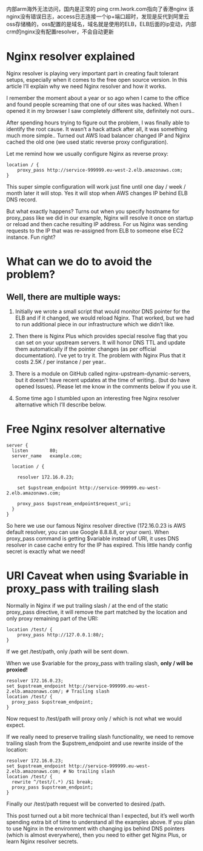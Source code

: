 内部arm海外无法访问，国内是正常的
ping crm.lwork.com指向了香港nginx
该nginx没有错误日志，access日志连接一个ip+端口超时，发现是反代到阿里云oss存储桶的，oss配置的是域名，域名就是使用的ELB，ELB后面的ip变动，内部crm的nginx没有配置resolver，不会自动更新
# Nginx resolver explained
Nginx resolver is playing very important part in creating fault tolerant setups, especially when it comes to the free open source version. In this article I’ll explain why we need Nginx resolver and how it works.

I remember the moment about a year or so ago when I came to the office and found people screaming that one of our sites was hacked. When I opened it in my browser I saw completely different site, definitely not ours..

After spending hours trying to figure out the problem, I was finally able to identify the root cause. It wasn’t a hack attack after all, it was something much more simple.. Turned out AWS load balancer changed IP and Nginx cached the old one (we used static reverse proxy configuration).

Let me remind how we usually configure Nginx as reverse proxy:
```
location / {
    proxy_pass http://service-999999.eu-west-2.elb.amazonaws.com;
} 
```
This super simple configuration will work just fine until one day / week / month later it will stop. Yes it will stop when AWS changes IP behind ELB DNS record.

But what exactly happens? Turns out when you specify hostname for proxy_pass like we did in our example, Nginx will resolve it once on startup or reload and then cache resulting IP address. For us Nginx was sending requests to the IP that was re-assigned from ELB to someone else EC2 instance. Fun right?

# What can we do to avoid the problem?

## Well, there are multiple ways:

1. Initially we wrote a small script that would monitor DNS pointer for the ELB and if it changed, we would reload Nginx. That worked, but we had to run additional piece in our infrastructure which we didn’t like.

2. Then there is Nginx Plus which provides special resolve flag that you can set on your upstream servers. It will honor DNS TTL and update them automatically if the pointer changes (as per official documentation). I’ve yet to try it. The problem with Nginx Plus that it costs 2.5K / per instance / per year..

3. There is a module on GitHub called nginx-upstream-dynamic-servers, but it doesn’t have recent updates at the time of writing.. (but do have opened Issues). Please let me know in the comments below if you use it.

4. Some time ago I stumbled upon an interesting free Nginx resolver alternative which I’ll describe below.

# Free Nginx resolver alternative
```
server {
  listen        80;
  server_name   example.com;

  location / {

    resolver 172.16.0.23;

    set $upstream_endpoint http://service-999999.eu-west-2.elb.amazonaws.com;

    proxy_pass $upstream_endpoint$request_uri;
  }
}
```
So here we use our famous Nginx resolver directive (172.16.0.23 is AWS default resolver, you can use Google 8.8.8.8, or your own).
When proxy_pass command is getting $variable instead of URI, it uses DNS resolver in case cache entry for the IP has expired. This little handy config secret is exactly what we need!

# URI Caveat when using $variable in proxy_pass with trailing slash
Normally in Nginx if we put trailing slash / at the end of the static proxy_pass directive, it will remove the part matched by the location and only proxy remaining part of the URI:
```
location /test/ {
    proxy_pass http://127.0.0.1:80/;
}
```
If we get /test/path, only /path will be sent down.

When we use $variable for the proxy_pass with trailing slash, **only / will be proxied!**
```
resolver 172.16.0.23;
set $upstream_endpoint http://service-999999.eu-west-2.elb.amazonaws.com/; # Trailing slash
location /test/ {
  proxy_pass $upstream_endpoint;
}
```
Now request to /test/path will proxy only / which is not what we would expect.

If we really need to preserve trailing slash functionality, we need to remove trailing slash from the $upstrem_endpoint and use rewrite inside of the location:
```
resolver 172.16.0.23;
set $upstream_endpoint http://service-999999.eu-west-2.elb.amazonaws.com; # No trailing slash
location /test/ {
  rewrite ^/test/(.*) /$1 break;
  proxy_pass $upstream_endpoint;
}
```
Finally our /test/path request will be converted to desired /path.

This post turned out a bit more technical than I expected, but it’s well worth spending extra bit of time to understand all the examples above. If you plan to use Nginx in the environment with changing ips behind DNS pointers (which is almost everywhere), then you need to either get Nginx Plus, or learn Nginx resolver secrets.



